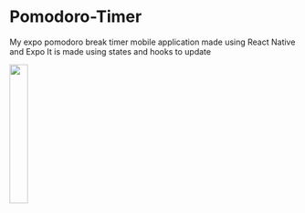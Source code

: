# Pomodoro-Timer
My expo pomodoro break timer mobile application made using React Native and Expo
It is made using states and hooks to update

<img src="https://github.com/erizilla/Pomodoro-Timer/blob/main/screenshots/Screenshot_20220406-191343_Expo%20Go.jpg" width="25%" height="25%"/>
